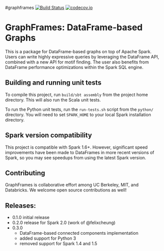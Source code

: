 #graphframes
[![Build Status](https://travis-ci.org/graphframes/graphframes.svg?branch=master)](https://travis-ci.org/graphframes/graphframes)
[![codecov.io](http://codecov.io/github/graphframes/graphframes/coverage.svg?branch=master)](http://codecov.io/github/graphframes/graphframes?branch=master)


# GraphFrames: DataFrame-based Graphs

This is a package for DataFrame-based graphs on top of Apache Spark.
Users can write highly expressive queries by leveraging the DataFrame API, combined with a new
API for motif finding.  The user also benefits from DataFrame performance optimizations
within the Spark SQL engine.

## Building and running unit tests

To compile this project, run `build/sbt assembly` from the project home directory.
This will also run the Scala unit tests.

To run the Python unit tests, run the `run-tests.sh` script from the `python/` directory.
You will need to set `SPARK_HOME` to your local Spark installation directory.

## Spark version compatibility

This project is compatible with Spark 1.6+.  However, significant speed improvements have been
made to DataFrames in more recent versions of Spark, so you may see speedups from using the latest
Spark version.

## Contributing

GraphFrames is collaborative effort among UC Berkeley, MIT, and Databricks.
We welcome open source contributions as well!

## Releases:

- 0.1.0 initial release
- 0.2.0 release for Spark 2.0 (work of @felixcheung)
- 0.3.0
  - DataFrame-based connected components implementation
  - added support for Python 3
  - removed support for Spark 1.4 and 1.5
